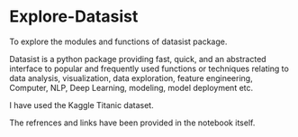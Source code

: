 # Explore-Datasist
To explore the modules and functions of datasist package.

Datasist is a python package providing fast, quick, and an abstracted interface to popular and frequently used functions or techniques relating to data analysis, visualization, data exploration, feature engineering, Computer, NLP, Deep Learning, modeling, model deployment etc.

I have used the Kaggle Titanic dataset. 

The refrences and links have been provided in the notebook itself.
